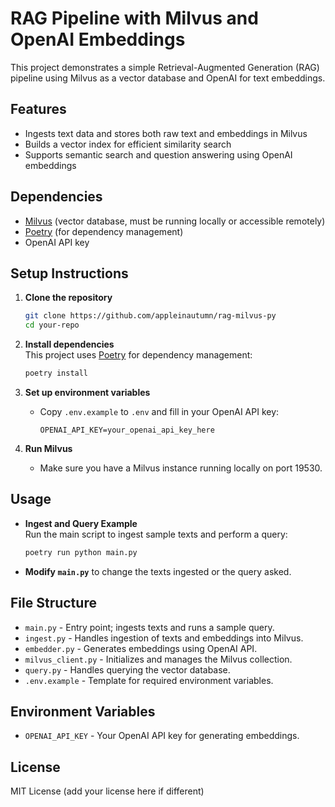 # RAG Pipeline with Milvus and OpenAI Embeddings

This project demonstrates a simple Retrieval-Augmented Generation (RAG) pipeline using Milvus as a vector database and OpenAI for text embeddings.

## Features

- Ingests text data and stores both raw text and embeddings in Milvus
- Builds a vector index for efficient similarity search
- Supports semantic search and question answering using OpenAI embeddings

## Dependencies

- [Milvus](https://milvus.io/) (vector database, must be running locally or accessible remotely)
- [Poetry](https://python-poetry.org/) (for dependency management)
- OpenAI API key

## Setup Instructions

1. **Clone the repository**  
   ```bash
   git clone https://github.com/appleinautumn/rag-milvus-py
   cd your-repo
   ```

2. **Install dependencies**  
   This project uses [Poetry](https://python-poetry.org/) for dependency management:
   ```bash
   poetry install
   ```

3. **Set up environment variables**  
   - Copy `.env.example` to `.env` and fill in your OpenAI API key:
     ```
     OPENAI_API_KEY=your_openai_api_key_here
     ```

4. **Run Milvus**  
   - Make sure you have a Milvus instance running locally on port 19530.

## Usage

- **Ingest and Query Example**  
  Run the main script to ingest sample texts and perform a query:
  ```bash
  poetry run python main.py
  ```

- **Modify `main.py`** to change the texts ingested or the query asked.

## File Structure

- `main.py` - Entry point; ingests texts and runs a sample query.
- `ingest.py` - Handles ingestion of texts and embeddings into Milvus.
- `embedder.py` - Generates embeddings using OpenAI API.
- `milvus_client.py` - Initializes and manages the Milvus collection.
- `query.py` - Handles querying the vector database.
- `.env.example` - Template for required environment variables.

## Environment Variables

- `OPENAI_API_KEY` - Your OpenAI API key for generating embeddings.

## License

MIT License (add your license here if different)
